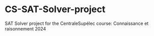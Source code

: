 # CS-SAT-Solver-project
SAT Solver project for the CentraleSupélec course: Connaissance et raisonnement 2024
